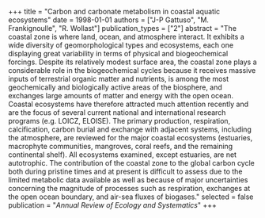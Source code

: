 +++
title = "Carbon and carbonate metabolism in coastal aquatic ecosystems"
date = 1998-01-01
authors = ["J-P Gattuso", "M. Frankignoulle", "R. Wollast"]
publication_types = ["2"]
abstract = "The coastal zone is where land, ocean, and atmosphere interact. It exhibits a wide diversity of geomorphological types and ecosystems, each one displaying great variability in terms of physical and biogeochemical forcings. Despite its relatively modest surface area, the coastal zone plays a considerable role in the biogeochemical cycles because it receives massive inputs of terrestrial organic matter and nutrients, is among the most geochemically and biologically active areas of the biosphere, and exchanges large amounts of matter and energy with the open ocean. Coastal ecosystems have therefore attracted much attention recently and are the focus of several current national and international research programs (e.g. LOICZ, ELOISE). The primary production, respiration, calcification, carbon burial and exchange with adjacent systems, including the atmosphere, are reviewed for the major coastal ecosystems (estuaries, macrophyte communities, mangroves, coral reefs, and the remaining continental shelf). All ecosystems examined, except estuaries, are net autotrophic. The contribution of the coastal zone to the global carbon cycle both during pristine times and at present is difficult to assess due to the limited metabolic data available as well as because of major uncertainties concerning the magnitude of processes such as respiration, exchanges at the open ocean boundary, and air-sea fluxes of biogases."
selected = false
publication = "*Annual Review of Ecology and Systematics*"
+++

